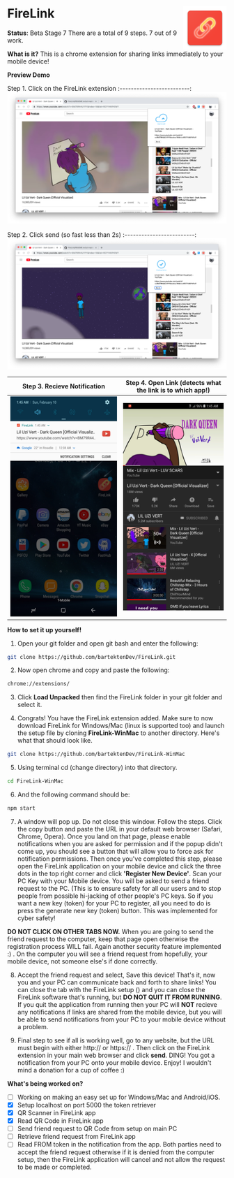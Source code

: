 # FireLink <img src="images/web_hi_res_512.png" width="100px" height="100px" align="right"/>

**Status**: Beta Stage 7
There are a total of 9 steps. 7 out of 9 work.

**What is it?** This is a chrome extension for sharing links immediately to your mobile device!

**Preview Demo**

Step 1. Click on the FireLink extension
:-------------------------:
![](images/ext1.png)

Step 2. Click send (so fast less than 2s)
:-------------------------:
![](images/ext2.png)

Step 3. Recieve Notification       |  Step 4. Open Link (detects what the link is to which app!)
:-------------------------:|:-------------------------:
![](images/phonepreview.jpg)  |  ![](images/previewautolaunch.jpg)

**How to set it up yourself!** 

1. Open your git folder and open git bash and enter the following:

```sh
git clone https://github.com/bartektenDev/FireLink.git
```

2. Now open chrome and copy and paste the following:

```sh
chrome://extensions/
```
3. Click **Load Unpacked** then find the FireLink folder in your git folder and
select it.

4. Congrats! You have the FireLink extension added. Make sure to now download FireLink
for Windows/Mac (linux is supported too) and launch the setup file by cloning
**FireLink-WinMac** to another directory. Here's what that should look like.

```sh
git clone https://github.com/bartektenDev/FireLink-WinMac
```

5. Using terminal cd (change directory) into that directory. 

```sh
cd FireLink-WinMac
```

6. And the following command should be:

```sh
npm start
```

7. A window will pop up. Do not close this window. Follow the steps. Click
the copy button and paste the URL in your default web browser (Safari, Chrome, Opera).
Once you land on that page, please enable notifications when you are asked
for permission and if the popup didn't come up, you should see a button that
will allow you to force ask for notification permissions. Then once you've completed
this step, please open the FireLink application on your mobile device and 
click the three dots in the top right corner and click **'Register New Device'**.
Scan your PC Key with your Mobile device. You will be asked to send a friend
request to the PC. (This is to ensure safety for all our users and to stop
people from possible hi-jacking of other people's PC keys. So if you want a
new key (token) for your PC to register, all you need to do is press the
generate new key (token) button. This was implemented for cyber safety!

**DO NOT CLICK ON OTHER TABS NOW.** 
When you are going to send the friend request to the computer, keep that
page open otherwise the registration process WILL fail. Again another security
feature implemented :) . On the computer you will see a friend request from
hopefully, your mobile device, not someone else's if done correctly.

8. Accept the friend request and select, Save this device! That's it,
now you and your PC can communicate back and forth to share links! You
can close the tab with the FireLink setup () and you can close the 
FireLink software that's running, but **DO NOT QUIT IT FROM RUNNING**.
If you quit the application from running then your PC will **NOT** recieve
any notifications if links are shared from the mobile device, but you
will be able to send notifications from your PC to your mobile device 
without a problem.

9. Final step to see if all is working well, go to any website, but the
URL must begin with either http:// or https:// . Then click on the FireLink
extension in your main web browser and click **send**. DING! You got a notification
from your PC onto your mobile device. Enjoy! I wouldn't mind a donation
for a cup of coffee :)


**What's being worked on?**
- [ ] Working on making an easy set up for Windows/Mac and Android/iOS. 
- [X] Setup localhost on port 5000 the token retriever
- [X] QR Scanner in FireLink app
- [X] Read QR Code in FireLink app
- [ ] Send friend request to QR Code from setup on main PC
- [ ] Retrieve friend request from FireLink app
- [ ] Read FROM token in the notification from the app. Both parties need to accept the
friend request otherwise if it is denied from the computer setup, then the FireLink
application will cancel and not allow the request to be made or completed.
